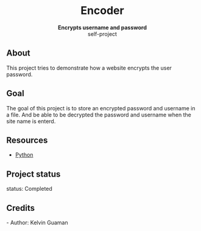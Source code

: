  <h1 align="center">Encoder</h1>
  <p align="center"><strong>Encrypts username and password</strong>
   <br>self-project</p>

  <h2>About</h2>
   This project tries to demonstrate how a website encrypts the user password.

<h2>Goal</h2>
The goal of this project is to store an encrypted password and username in a file. And be able to be decrypted the password and username when the site name is enterd.

 
<h2>Resources</h2>
<ul>
  <li><a href="https://www.python.org/downloads/release/python-370/">Python </a></li>
</ul>  

<h2>Project status</h2>
 status: Completed 

<h2>Credits</h2>
- Author: Kelvin Guaman
